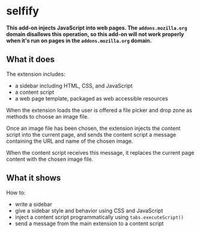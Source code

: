# selfify

**This add-on injects JavaScript into web pages. The `addons.mozilla.org` domain disallows this operation, so this add-on will not work properly when it's run on pages in the `addons.mozilla.org` domain.**

## What it does ##

The extension includes:

* a sidebar including HTML, CSS, and JavaScript
* a content script
* a web page template, packaged as web accessible resources

When the extension loads the user is offered a file picker and drop zone as methods to 
choose an image file.

Once an image file has been chosen, the extension injects the content script into
the current page, and sends the content script a message containing
the URL and name of the chosen image.

When the content script receives this message, it replaces the current page
content with the chosen image file.

## What it shows ##

How to:
* write a sidebar
* give a sidebar style and behavior using CSS and JavaScript
* inject a content script programmatically using `tabs.executeScript()`
* send a message from the main extension to a content script
